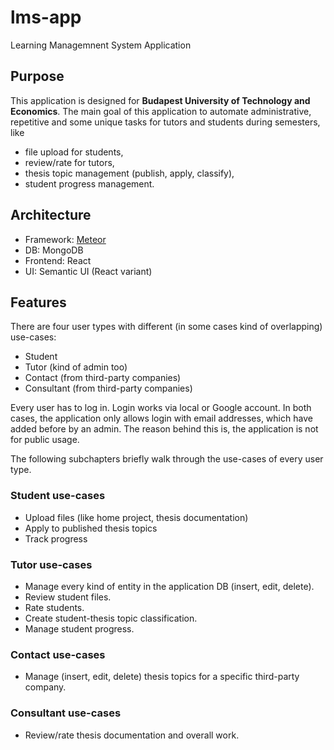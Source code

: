 # lms-app
Learning Managemnent System Application

## Purpose
This application is designed for **Budapest University of Technology and Economics**. The main goal of this application to automate administrative, repetitive and some unique tasks for tutors and students during semesters, like
- file upload for students,
- review/rate for tutors,
- thesis topic management (publish, apply, classify),
- student progress management.

## Architecture
- Framework: [Meteor](https://meteor.com)
- DB: MongoDB
- Frontend: React
- UI: Semantic UI (React variant)

## Features
There are four user types with different (in some cases kind of overlapping) use-cases:

- Student
- Tutor (kind of admin too)
- Contact (from third-party companies)
- Consultant (from third-party companies)

Every user has to log in. Login works via local or Google account. In both cases, the application only allows login with email addresses, which have added before by an admin. The reason behind this is, the application is not for public usage.

The following subchapters briefly walk through the use-cases of every user type.

### Student use-cases
- Upload files (like home project, thesis documentation)
- Apply to published thesis topics
- Track progress

### Tutor use-cases
- Manage every kind of entity in the application DB (insert, edit, delete).
- Review student files.
- Rate students.
- Create student-thesis topic classification.
- Manage student progress.

### Contact use-cases
- Manage (insert, edit, delete) thesis topics for a specific third-party company.

### Consultant use-cases
- Review/rate thesis documentation and overall work.
